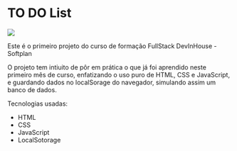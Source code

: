 # TO DO List

<img src="https://i.ibb.co/rfBWcMV/todoHome.png"/>


Este é o primeiro projeto do curso de formação FullStack DevInHouse - Softplan

O projeto tem intiuito de pôr em prática o que já foi aprendido neste primeiro mês de curso, enfatizando o uso puro de HTML, CSS e JavaScript, e guardando dados no localSorage do navegador, simulando assim um banco de dados.

Tecnologias usadas:

* HTML
* CSS
* JavaScript
* LocalSotorage